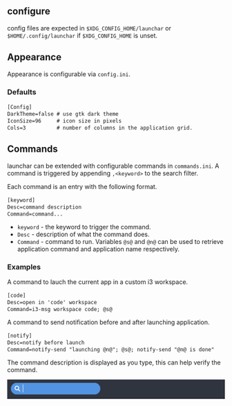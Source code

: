 configure
---------

config files are expected in `$XDG_CONFIG_HOME/launchar` or `$HOME/.config/launchar` if `$XDG_CONFIG_HOME` is unset.

## Appearance

Appearance is configurable via `config.ini`.

### Defaults

```
[Config]
DarkTheme=false # use gtk dark theme
IconSize=96     # icon size in pixels
Cols=3          # number of columns in the application grid.
```


## Commands

launchar can be extended with configurable commands in `commands.ini`. A command is triggered by appending `,<keyword>` to the search filter.

Each command is an entry with the following format.

```
[keyword]
Desc=command description
Command=command...
```

* `keyword` - the keyword to trigger the command.
* `Desc`    - description of what the command does.
* `Command` - command to run. Variables `@s@` and `@n@` can be used to retrieve application command and application name respectively.

### Examples

A command to lauch the current app in a custom i3 workspace.
```
[code]
Desc=open in 'code' workspace
Command=i3-msg workspace code; @s@
```

A command to send notification before and after launching application.
```
[notify]
Desc=notify before launch
Command=notify-send "launching @n@"; @s@; notify-send "@n@ is done"
```

The command description is displayed as you type, this can help verify the command.

![command demonstration](command.gif)




